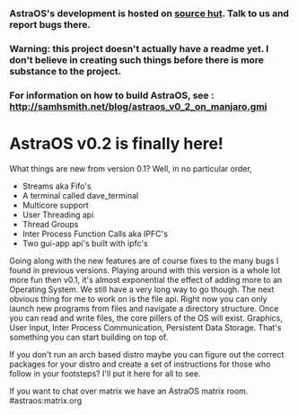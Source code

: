 ### AstraOS's development is hosted on [source hut](https://sr.ht/~samhsmith/AstraOS/). Talk to us and report bugs there.
### Warning: this project doesn't actually have a readme yet. I don't believe in creating such things before there is more substance to the project.

### For information on how to build AstraOS, see : http://samhsmith.net/blog/astraos_v0_2_on_manjaro.gmi

# AstraOS v0.2 is finally here!

What things are new from version 0.1? Well, in no particular order,
* Streams aka Fifo's
* A terminal called dave_terminal
* Multicore support
* User Threading api
* Thread Groups
* Inter Process Function Calls aka IPFC's
* Two gui-app api's built with ipfc's

Going along with the new features are of course fixes to the many bugs I found in previous versions. Playing around with this version is a whole lot more fun then v0.1, it's almost exponential the effect of adding more to an Operating System. We still have a very long way to go though. The next obvious thing for me to work on is the file api. Right now you can only launch new programs from files and navigate a directory structure. Once you can read and write files, the core pillers of the OS will exist. Graphics, User Input, Inter Process Communication, Persistent Data Storage. That's something you can start building on top of.

If you don't run an arch based distro maybe you can figure out the correct packages for your distro and create a set of instructions for those who follow in your footsteps?
I'll put it here for all to see.

If you want to chat over matrix we have an AstraOS matrix room. #astraos:matrix.org
